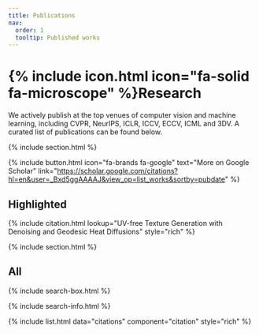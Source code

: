 ```yaml
---
title: Publications
nav:
  order: 1
  tooltip: Published works
---
```


# {% include icon.html icon="fa-solid fa-microscope" %}Research

We actively publish at the top venues of computer vision and machine learning, including CVPR, NeurIPS, ICLR, ICCV, ECCV, ICML and 3DV. A curated list of publications can be found below.

{% include section.html %}

{% include button.html icon="fa-brands fa-google" text="More on Google Scholar" link="https://scholar.google.com/citations?hl=en&user=_Bxd5ggAAAAJ&view_op=list_works&sortby=pubdate" %}

## Highlighted

{% include citation.html lookup="UV-free Texture Generation with Denoising and Geodesic Heat Diffusions" style="rich" %}

{% include section.html %}

## All

{% include search-box.html %}

{% include search-info.html %}

{% include list.html data="citations" component="citation" style="rich" %}
